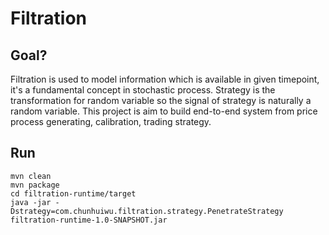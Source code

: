 # Filtration

## Goal?
Filtration is used to model information which is available in given timepoint, it's a fundamental concept in stochastic process. Strategy is the transformation for random variable so the signal of strategy is naturally a random variable. This project is aim to build end-to-end system from price process generating, calibration, trading strategy.

## Run
```
mvn clean
mvn package
cd filtration-runtime/target
java -jar -Dstrategy=com.chunhuiwu.filtration.strategy.PenetrateStrategy filtration-runtime-1.0-SNAPSHOT.jar 
```
